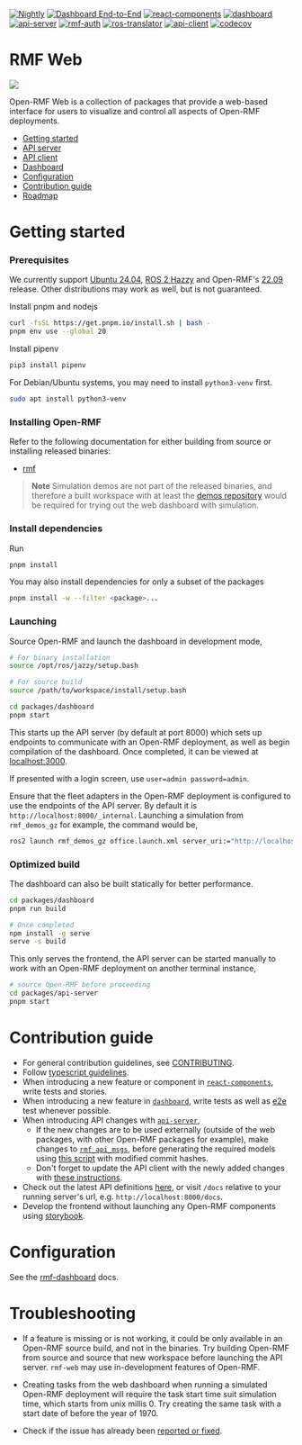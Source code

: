 [![Nightly](https://github.com/open-rmf/rmf-web/actions/workflows/nightly.yml/badge.svg)](https://github.com/open-rmf/rmf-web/actions/workflows/nightly.yml) [![Dashboard End-to-End](https://github.com/open-rmf/rmf-web/actions/workflows/dashboard-e2e.yml/badge.svg)](https://github.com/open-rmf/rmf-web/actions/workflows/dashboard-e2e.yml) [![react-components](https://github.com/open-rmf/rmf-web/workflows/react-components/badge.svg)](https://github.com/open-rmf/rmf-web/actions?query=workflow%3Areact-components+branch%3Amain) [![dashboard](https://github.com/open-rmf/rmf-web/workflows/dashboard/badge.svg)](https://github.com/open-rmf/rmf-web/actions?query=workflow%3Adashboard+branch%3Amain) [![api-server](https://github.com/open-rmf/rmf-web/workflows/api-server/badge.svg)](https://github.com/open-rmf/rmf-web/actions?query=workflow%3Aapi-server+branch%3Amain) [![rmf-auth](https://github.com/open-rmf/rmf-web/actions/workflows/rmf-auth.yml/badge.svg)](https://github.com/open-rmf/rmf-web/actions/workflows/rmf-auth.yml) [![ros-translator](https://github.com/open-rmf/rmf-web/actions/workflows/ros-translator.yml/badge.svg)](https://github.com/open-rmf/rmf-web/actions/workflows/ros-translator.yml) [![api-client](https://github.com/open-rmf/rmf-web/actions/workflows/api-client.yml/badge.svg)](https://github.com/open-rmf/rmf-web/actions/workflows/api-client.yml) [![codecov](https://codecov.io/gh/open-rmf/rmf-web/branch/main/graph/badge.svg)](https://codecov.io/gh/open-rmf/rmf-web)

# RMF Web

![](https://github.com/open-rmf/rmf-web/blob/media/dashboard_office_world.gif)

Open-RMF Web is a collection of packages that provide a web-based interface for users to visualize and control all aspects of Open-RMF deployments.

- [Getting started](#getting-started)
- [API server](packages/api-server)
- [API client](packages/api-client)
- [Dashboard](packages/dashboard)
- [Configuration](#configuration)
- [Contribution guide](#contribution-guide)
- [Roadmap](https://github.com/open-rmf/rmf-web/wiki/Open-RMF-Web-Dashboard)

# Getting started

### Prerequisites

We currently support [Ubuntu 24.04](https://releases.ubuntu.com/noble/), [ROS 2 Hazzy](https://docs.ros.org/en/jazzy/index.html) and Open-RMF's [22.09](https://github.com/open-rmf/rmf/releases/tag/22.09) release. Other distributions may work as well, but is not guaranteed.

Install pnpm and nodejs
```bash
curl -fsSL https://get.pnpm.io/install.sh | bash -
pnpm env use --global 20
```

Install pipenv
```bash
pip3 install pipenv
```

For Debian/Ubuntu systems, you may need to install `python3-venv` first.
```bash
sudo apt install python3-venv
```

### Installing Open-RMF

Refer to the following documentation for either building from source or installing released binaries:

* [rmf](https://github.com/open-rmf/rmf)

> **Note**
> Simulation demos are not part of the released binaries, and therefore a built workspace with at least the [demos repository](https://github.com/open-rmf/rmf_demos) would be required for trying out the web dashboard with simulation.

### Install dependencies

Run
```bash
pnpm install
```

You may also install dependencies for only a subset of the packages
```bash
pnpm install -w --filter <package>...
```

### Launching

Source Open-RMF and launch the dashboard in development mode,
```bash
# For binary installation
source /opt/ros/jazzy/setup.bash

# For source build
source /path/to/workspace/install/setup.bash

cd packages/dashboard
pnpm start
```

This starts up the API server (by default at port 8000) which sets up endpoints to communicate with an Open-RMF deployment, as well as begin compilation of the dashboard. Once completed, it can be viewed at [localhost:3000](http://localhost:3000).

If presented with a login screen, use `user=admin password=admin`.

Ensure that the fleet adapters in the Open-RMF deployment is configured to use the endpoints of the API server. By default it is `http://localhost:8000/_internal`. Launching a simulation from `rmf_demos_gz` for example, the command would be,

```bash
ros2 launch rmf_demos_gz office.launch.xml server_uri:="http://localhost:8000/_internal"
```

### Optimized build

The dashboard can also be built statically for better performance.

```bash
cd packages/dashboard
pnpm run build

# Once completed
npm install -g serve
serve -s build
```

This only serves the frontend, the API server can be started manually to work with an Open-RMF deployment on another terminal instance,

```bash
# source Open-RMF before proceeding
cd packages/api-server
pnpm start
```

# Contribution guide

* For general contribution guidelines, see [CONTRIBUTING](CONTRIBUTING.md).
* Follow [typescript guidelines](https://basarat.gitbook.io/typescript/styleguide).
* When introducing a new feature or component in [`react-components`](packages/react-components), write tests and stories.
* When introducing a new feature in [`dashboard`](packages/dashboard), write tests as well as [e2e](packages/dashboard-e2e) test whenever possible.
* When introducing API changes with [`api-server`](packages/api-server),
  * If the new changes are to be used externally (outside of the web packages, with other Open-RMF packages for example), make changes to [`rmf_api_msgs`](https://github.com/open-rmf/rmf_api_msgs), before generating the required models using [this script](packages/api-server/generate-models.sh) with modified commit hashes.
  * Don't forget to update the API client with the newly added changes with [these instructions](packages/api-client/README.md/#generating-rest-api-client).
* Check out the latest API definitions [here](https://open-rmf.github.io/rmf-web/), or visit `/docs` relative to your running server's url, e.g. `http://localhost:8000/docs`.
* Develop the frontend without launching any Open-RMF components using [storybook](packages/dashboard/README.md/#storybook).

# Configuration

See the [rmf-dashboard](packages/dashboard/README.md#configuration) docs.

# Troubleshooting

* If a feature is missing or is not working, it could be only available in an Open-RMF source build, and not in the binaries. Try building Open-RMF from source and source that new workspace before launching the API server. `rmf-web` may use in-development features of Open-RMF.

* Creating tasks from the web dashboard when running a simulated Open-RMF deployment will require the task start time suit simulation time, which starts from unix millis 0. Try creating the same task with a start date of before the year of 1970.

* Check if the issue has already been [reported or fixed](https://github.com/open-rmf/rmf-web/issues).
